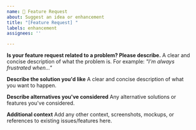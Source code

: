 ```yaml
---
name: 🚀 Feature Request
about: Suggest an idea or enhancement
title: "[Feature Request] "
labels: enhancement
assignees: ''

---
```


**Is your feature request related to a problem? Please describe.**
A clear and concise description of what the problem is. For example: *"I'm always frustrated when..."*

**Describe the solution you'd like**
A clear and concise description of what you want to happen.

**Describe alternatives you've considered**
Any alternative solutions or features you've considered.

**Additional context**
Add any other context, screenshots, mockups, or references to existing issues/features here.
